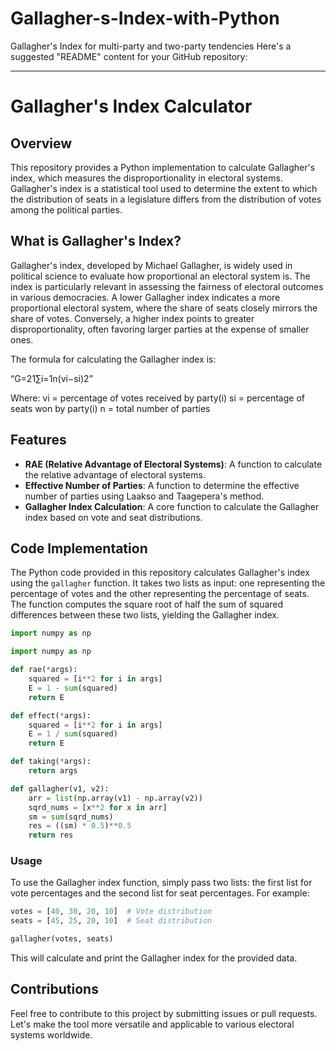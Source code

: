 # Gallagher-s-Index-with-Python
 Gallagher's Index for multi-party and two-party tendencies
Here's a suggested "README" content for your GitHub repository:

---

# Gallagher's Index Calculator

## Overview

This repository provides a Python implementation to calculate Gallagher's index, which measures the disproportionality in electoral systems. Gallagher's index is a statistical tool used to determine the extent to which the distribution of seats in a legislature differs from the distribution of votes among the political parties.

## What is Gallagher's Index?

Gallagher's index, developed by Michael Gallagher, is widely used in political science to evaluate how proportional an electoral system is. The index is particularly relevant in assessing the fairness of electoral outcomes in various democracies. A lower Gallagher index indicates a more proportional electoral system, where the share of seats closely mirrors the share of votes. Conversely, a higher index points to greater disproportionality, often favoring larger parties at the expense of smaller ones.

The formula for calculating the Gallagher index is:

  “G\=21​∑i\=1n​(vi​−si​)2​”

Where:
 vi = percentage of votes received by party(i)
 si = percentage of seats won by party(i)
 n = total number of parties

## Features

- **RAE (Relative Advantage of Electoral Systems)**: A function to calculate the relative advantage of electoral systems.
- **Effective Number of Parties**: A function to determine the effective number of parties using Laakso and Taagepera's method.
- **Gallagher Index Calculation**: A core function to calculate the Gallagher index based on vote and seat distributions.

## Code Implementation

The Python code provided in this repository calculates Gallagher's index using the `gallagher` function. It takes two lists as input: one representing the percentage of votes and the other representing the percentage of seats. The function computes the square root of half the sum of squared differences between these two lists, yielding the Gallagher index.

```python
import numpy as np

import numpy as np

def rae(*args):
    squared = [i**2 for i in args]
    E = 1 - sum(squared)
    return E

def effect(*args):
    squared = [i**2 for i in args]
    E = 1 / sum(squared)
    return E

def taking(*args):
    return args

def gallagher(v1, v2):
    arr = list(np.array(v1) - np.array(v2))
    sqrd_nums = [x**2 for x in arr]
    sm = sum(sqrd_nums)
    res = ((sm) * 0.5)**0.5
    return res

```

### Usage

To use the Gallagher index function, simply pass two lists: the first list for vote percentages and the second list for seat percentages. For example:

```python
votes = [40, 30, 20, 10]  # Vote distribution
seats = [45, 25, 20, 10]  # Seat distribution

gallagher(votes, seats)
```

This will calculate and print the Gallagher index for the provided data.

## Contributions

Feel free to contribute to this project by submitting issues or pull requests. Let's make the tool more versatile and applicable to various electoral systems worldwide.
